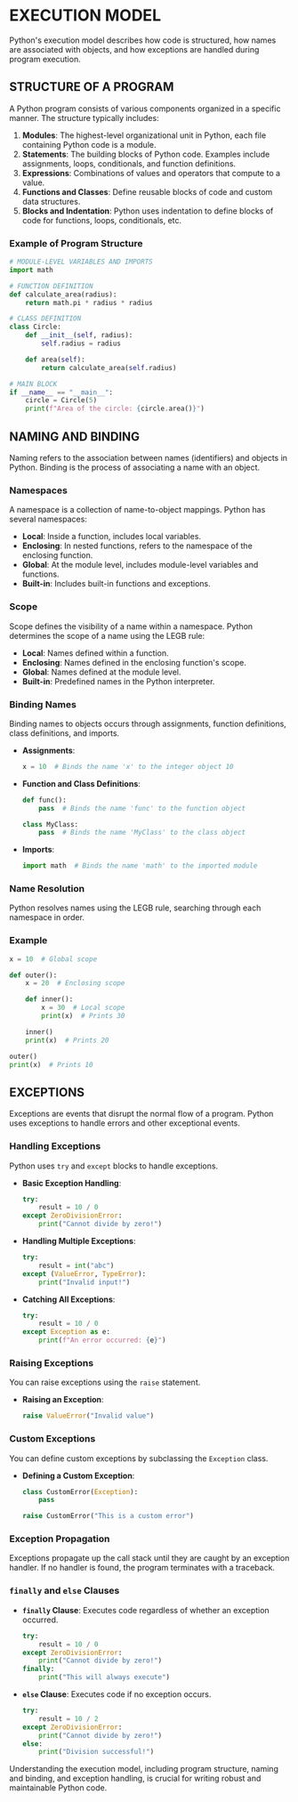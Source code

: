 # EXECUTION MODEL

Python's execution model describes how code is structured, how names are associated with objects, and how exceptions are handled during program execution.

## STRUCTURE OF A PROGRAM

A Python program consists of various components organized in a specific manner. The structure typically includes:

1. **Modules**: The highest-level organizational unit in Python, each file containing Python code is a module.
2. **Statements**: The building blocks of Python code. Examples include assignments, loops, conditionals, and function definitions.
3. **Expressions**: Combinations of values and operators that compute to a value.
4. **Functions and Classes**: Define reusable blocks of code and custom data structures.
5. **Blocks and Indentation**: Python uses indentation to define blocks of code for functions, loops, conditionals, etc.

### Example of Program Structure

```python
# MODULE-LEVEL VARIABLES AND IMPORTS
import math

# FUNCTION DEFINITION
def calculate_area(radius):
    return math.pi * radius * radius

# CLASS DEFINITION
class Circle:
    def __init__(self, radius):
        self.radius = radius

    def area(self):
        return calculate_area(self.radius)

# MAIN BLOCK
if __name__ == "__main__":
    circle = Circle(5)
    print(f"Area of the circle: {circle.area()}")
```

## NAMING AND BINDING

Naming refers to the association between names (identifiers) and objects in Python. Binding is the process of associating a name with an object.

### Namespaces

A namespace is a collection of name-to-object mappings. Python has several namespaces:

- **Local**: Inside a function, includes local variables.
- **Enclosing**: In nested functions, refers to the namespace of the enclosing function.
- **Global**: At the module level, includes module-level variables and functions.
- **Built-in**: Includes built-in functions and exceptions.

### Scope

Scope defines the visibility of a name within a namespace. Python determines the scope of a name using the LEGB rule:

- **Local**: Names defined within a function.
- **Enclosing**: Names defined in the enclosing function's scope.
- **Global**: Names defined at the module level.
- **Built-in**: Predefined names in the Python interpreter.

### Binding Names

Binding names to objects occurs through assignments, function definitions, class definitions, and imports.

- **Assignments**:
    ```python
    x = 10  # Binds the name 'x' to the integer object 10
    ```

- **Function and Class Definitions**:
    ```python
    def func():
        pass  # Binds the name 'func' to the function object

    class MyClass:
        pass  # Binds the name 'MyClass' to the class object
    ```

- **Imports**:
    ```python
    import math  # Binds the name 'math' to the imported module
    ```

### Name Resolution

Python resolves names using the LEGB rule, searching through each namespace in order.

### Example

```python
x = 10  # Global scope

def outer():
    x = 20  # Enclosing scope

    def inner():
        x = 30  # Local scope
        print(x)  # Prints 30

    inner()
    print(x)  # Prints 20

outer()
print(x)  # Prints 10
```

## EXCEPTIONS

Exceptions are events that disrupt the normal flow of a program. Python uses exceptions to handle errors and other exceptional events.

### Handling Exceptions

Python uses `try` and `except` blocks to handle exceptions.

- **Basic Exception Handling**:
    ```python
    try:
        result = 10 / 0
    except ZeroDivisionError:
        print("Cannot divide by zero!")
    ```

- **Handling Multiple Exceptions**:
    ```python
    try:
        result = int("abc")
    except (ValueError, TypeError):
        print("Invalid input!")
    ```

- **Catching All Exceptions**:
    ```python
    try:
        result = 10 / 0
    except Exception as e:
        print(f"An error occurred: {e}")
    ```

### Raising Exceptions

You can raise exceptions using the `raise` statement.

- **Raising an Exception**:
    ```python
    raise ValueError("Invalid value")
    ```

### Custom Exceptions

You can define custom exceptions by subclassing the `Exception` class.

- **Defining a Custom Exception**:
    ```python
    class CustomError(Exception):
        pass

    raise CustomError("This is a custom error")
    ```

### Exception Propagation

Exceptions propagate up the call stack until they are caught by an exception handler. If no handler is found, the program terminates with a traceback.

### `finally` and `else` Clauses

- **`finally` Clause**: Executes code regardless of whether an exception occurred.
    ```python
    try:
        result = 10 / 0
    except ZeroDivisionError:
        print("Cannot divide by zero!")
    finally:
        print("This will always execute")
    ```

- **`else` Clause**: Executes code if no exception occurs.
    ```python
    try:
        result = 10 / 2
    except ZeroDivisionError:
        print("Cannot divide by zero!")
    else:
        print("Division successful!")
    ```

Understanding the execution model, including program structure, naming and binding, and exception handling, is crucial for writing robust and maintainable Python code.
